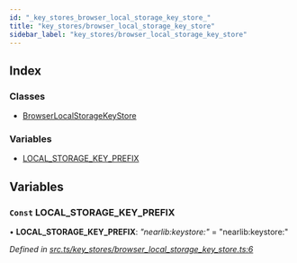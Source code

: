 ```yaml
---
id: "_key_stores_browser_local_storage_key_store_"
title: "key_stores/browser_local_storage_key_store"
sidebar_label: "key_stores/browser_local_storage_key_store"
---
```


## Index

### Classes

* [BrowserLocalStorageKeyStore](../classes/_key_stores_browser_local_storage_key_store_.browserlocalstoragekeystore.md)

### Variables

* [LOCAL_STORAGE_KEY_PREFIX](_key_stores_browser_local_storage_key_store_.md#const-local_storage_key_prefix)

## Variables

### `Const` LOCAL_STORAGE_KEY_PREFIX

• **LOCAL_STORAGE_KEY_PREFIX**: *"nearlib:keystore:"* = "nearlib:keystore:"

*Defined in [src.ts/key_stores/browser_local_storage_key_store.ts:6](https://github.com/nearprotocol/nearlib/blob/06c3a45/src.ts/key_stores/browser_local_storage_key_store.ts#L6)*

